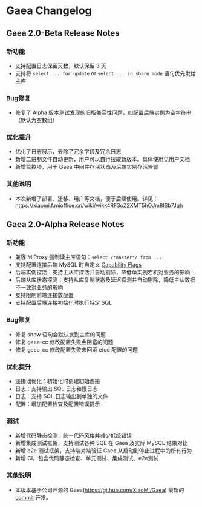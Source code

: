 # Gaea Changelog

## Gaea 2.0-Beta Release Notes

### 新功能

- 支持配置日志保留天数，默认保留 3 天
- 支持将 `select ... for update` or `select ... in share mode` 语句优先发给主库

### Bug修复

- 修复了 Alpha 版本测试发现的旧版兼容性问题，如配置后端实例为空字符串（默认为空数组）

### 优化提升

- 优化了日志展示，去除了冗余字段及冗余日志
- 新增二进制文件自动更新，用户可以自行拉取新版本。具体使用见用户文档
- 新增监控项，用于 Gaea 中间件存活状态及后端实例存活告警

### 其他说明

- 本次新增了部署、迁移、用户等文档，便于后续使用。详见：https://xiaomi.f.mioffice.cn/wiki/wikk4RF3oZ2XMT5hOJm8ISb7Jqh


## Gaea 2.0-Alpha Release Notes

### 新功能

- 兼容 MiProxy 强制读主库语句：`select /*master*/ from ...`
- 支持配置连接后端 MySQL 时自定义 [Capability Flags](https://dev.mysql.com/doc/dev/mysql-server/latest/group__group__cs__capabilities__flags.html) 
- 后端实例探活：支持主从库探活并自动剔除，降低单实例宕机对业务的影响
- 后端从库状态探测：支持从库复制状态及延迟探测并自动剔除，降低主从数据不一致对业务的影响
- 支持限制前端连接数配置
- 支持配置后端连接初始化时执行特定 SQL

### Bug修复

- 修复 show 语句会默认发到主库的问题
- 修复 gaea-cc 修改配置失败会阻塞的问题
- 修复 gaea-cc 修改配置失败未回滚 etcd 配置的问题

### 优化提升

- 连接池优化：初始化时创建初始连接
- 日志：支持输出 SQL 日志和慢日志
- 日志：支持 SQL 日志输出到单独的文件
- 配置：增加配置检查及配置错误提示

### 测试

- 新增代码静态检测，统一代码风格并减少低级错误
- 新增集成测试框架，支持测试各种 SQL 在 Gaea 及实际 MySQL 结果对比
- 新增 e2e 测试框架，支持端对端验证 Gaea 从启动到停止过程中的所有行为
- 新增 CI，包含代码静态检查、单元测试、集成测试、e2e测试

### 其他说明

- 本版本基于公司开源的 Gaea(https://github.com/XiaoMi/Gaea) 最新的 [commit](https://github.com/XiaoMi/Gaea/commit/9e16060c4afcabe8ca910313e2abde4113e9af79) 开发。
